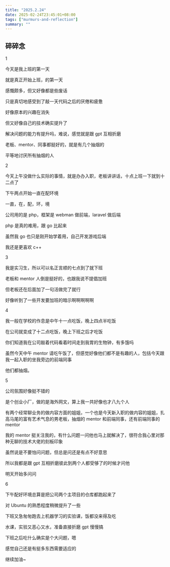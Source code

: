 ```yaml
---
title: "2025.2.24"
date: 2025-02-24T23:45:01+08:00
tags: ["murmurs-and-reflection"]
summary: ""
---
```

## 碎碎念
1

今天是我上班的第一天

就是真正开始上班，的第一天

感慨颇多，但又好像都是些废话

只是真切地感受到了敲一天代码之后的厌倦和疲惫

好像原本的兴趣在消失

但又好像自己的技术确实提升了

解决问题的能力有提升吗，难说，感觉就是跟 gpt 互相折磨

老板、mentor、同事都挺好的，就是有几个抽烟的

平等地讨厌所有抽烟的人

2

今天上午没做什么实际的事情，就是办办入职，老板讲讲话，十点上班一下就到十二点了

下午两点开始一直在配环境

一直，在，配，环，境

公司用的是 php，框架是 webman 做前端，laravel 做后端

php 是真的难用，跟 go 比起来

虽然我 go 也只是刚开始学着用，自己开发游戏后端

我还是更喜欢 c++

3

我是实习生，所以可以名正言顺的七点到了就下班

老板和 mentor 人倒是挺好的，也跟我说不提倡加班

但老板还在后面加了一句活做完了就行

好像听到了一些开发要加班的暗示啊啊啊啊啊

4

我一般在学校的作息是中午十一点吃饭，晚上四点半吃饭

在公司就变成了十二点吃饭，晚上下班之后才吃饭

你们知道我在公司敲着代码看着时间走到我胃的生物钟，有多饿吗

虽然今天中午 mentor 请吃午饭了，但感觉好像他们都不是有趣的人，包括今天跟我一起入职的坐我旁边的前端同事

他们都抽烟。

5

公司氛围好像挺不错的

是个创业小厂，做的是海外网文，算上我一共好像也才八九个人

有两个经常聊业务的做内容方面的姐姐，一个也是今天新入职的做内容的姐姐，扎高马尾的富有艺术气息的男老板，抽烟的 mentor 和前端同事，还有前端同事的 mentor

我的 mentor 挺关注我的，有什么问题一问他也马上就解决了，很符合我心里对那种无聊的技术大佬的刻板印象

虽然说是不要怕问问题，但总是问还是有点不好意思

所以我都是跟 gpt 互相折磨彼此到两个人都受够了的时候才问他

明天开始多问问

6

下午配好环境总算是把公司两个主项目的仓库都跑起来了

对 Ubuntu 的熟悉程度稍微提升了一些

下班又急匆匆跑去上机器学习的实验课，饭都没来得及吃

水课，实验又恶心又水，准备直接折磨 gpt 慢慢搞

下班之后吃什么确实是个大问题，嗯

感觉自己还是有挺多东西需要适应的

继续加油~